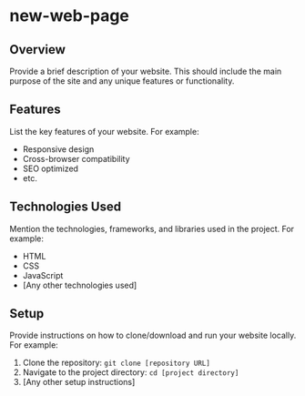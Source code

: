 # new-web-page

## Overview

Provide a brief description of your website. This should include the main purpose of the site and any unique features or functionality.

## Features

List the key features of your website. For example:

- Responsive design
- Cross-browser compatibility
- SEO optimized
- etc.

## Technologies Used

Mention the technologies, frameworks, and libraries used in the project. For example:

- HTML
- CSS
- JavaScript
- [Any other technologies used]

## Setup

Provide instructions on how to clone/download and run your website locally. For example:

1. Clone the repository: `git clone [repository URL]`
2. Navigate to the project directory: `cd [project directory]`
3. [Any other setup instructions]

